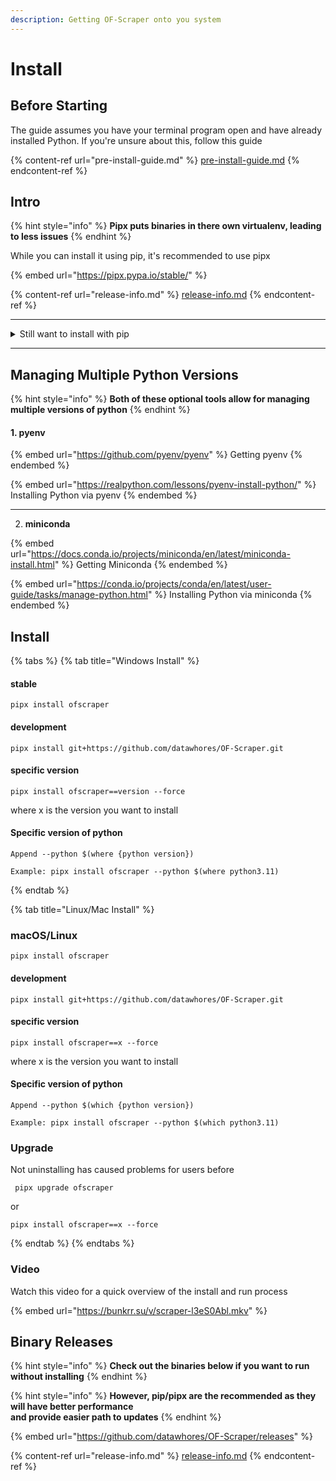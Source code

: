 ```yaml
---
description: Getting OF-Scraper onto you system
---
```


# Install

## Before Starting

The guide assumes you have your terminal program open and have already installed Python. If you're unsure about this, follow this guide

{% content-ref url="pre-install-guide.md" %}
[pre-install-guide.md](pre-install-guide.md)
{% endcontent-ref %}



## Intro

{% hint style="info" %}
**Pipx puts binaries in there own virtualenv, leading to less issues**
{% endhint %}

While you can install it using pip, it's recommended to use pipx

{% embed url="https://pipx.pypa.io/stable/" %}

{% content-ref url="release-info.md" %}
[release-info.md](release-info.md)
{% endcontent-ref %}

***

<details>

<summary>Still want to install with pip</summary>

[https://of-scraper.gitbook.io/of-scraper/installation/pip-install](https://of-scraper.gitbook.io/of-scraper/installation/pip-install)

</details>

***



## Managing Multiple Python Versions

{% hint style="info" %}
**Both of these optional tools allow for managing multiple versions of python**
{% endhint %}

#### 1. pyenv

{% embed url="https://github.com/pyenv/pyenv" %}
Getting pyenv
{% endembed %}

{% embed url="https://realpython.com/lessons/pyenv-install-python/" %}
Installing Python via pyenv
{% endembed %}

***

2. **miniconda**

{% embed url="https://docs.conda.io/projects/miniconda/en/latest/miniconda-install.html" %}
Getting Miniconda
{% endembed %}

{% embed url="https://conda.io/projects/conda/en/latest/user-guide/tasks/manage-python.html" %}
Installing Python via miniconda
{% endembed %}



## Install



{% tabs %}
{% tab title="Windows Install" %}
#### stable

```
pipx install ofscraper
```

#### development

```
pipx install git+https://github.com/datawhores/OF-Scraper.git 
```

#### specific version

```
pipx install ofscraper==version --force
```

where x is the version you want to install

#### Specific version of python

```
Append --python $(where {python version})
```

```
Example: pipx install ofscraper --python $(where python3.11)
```
{% endtab %}

{% tab title="Linux/Mac Install" %}


### macOS/Linux

```
pipx install ofscraper
```

#### development



```
pipx install git+https://github.com/datawhores/OF-Scraper.git 
```

#### specific version

```
pipx install ofscraper==x --force
```

where x is the version you want to install

#### Specific version of python



```
Append --python $(which {python version})
```

```
Example: pipx install ofscraper --python $(which python3.11)
```

### Upgrade

Not uninstalling has caused problems for users before

```
 pipx upgrade ofscraper
```

or

```
pipx install ofscraper==x --force
```
{% endtab %}
{% endtabs %}

### Video

Watch this video for a quick overview of the install and run process

{% embed url="https://bunkrr.su/v/scraper-l3eS0Abl.mkv" %}

## Binary Releases

{% hint style="info" %}
**Check out the binaries below if you want to run without installing**
{% endhint %}

{% hint style="info" %}
**However, pip/pipx are the recommended as they will have better performance**\
**and provide easier path to updates**
{% endhint %}

{% embed url="https://github.com/datawhores/OF-Scraper/releases" %}

{% content-ref url="release-info.md" %}
[release-info.md](release-info.md)
{% endcontent-ref %}
